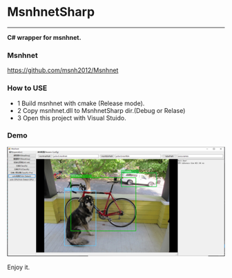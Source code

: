 # MsnhnetSharp
---
**C# wrapper for msnhnet.**
### Msnhnet
https://github.com/msnh2012/Msnhnet
### How to USE
- 1 Build msnhnet with cmake (Release mode).
- 2 Copy msnhnet.dll to MsnhnetSharp dir.(Debug or Relase)
- 3 Open this project with Visual Stuido. 
### Demo
![](readme_images/ui.png)</br>

Enjoy it.